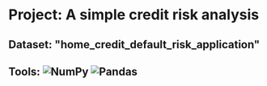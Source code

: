 # Project: A simple credit risk analysis

## Dataset: "home_credit_default_risk_application" 
## Tools: ![NumPy](https://img.shields.io/badge/numpy-%23013243.svg?logo=numpy&logoColor=white) ![Pandas](https://img.shields.io/badge/pandas-%23150458.svg?logo=pandas&logoColor=white)
